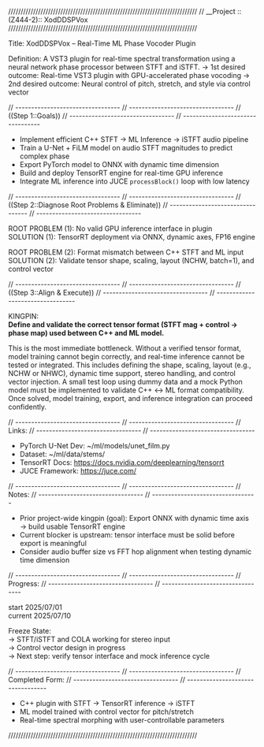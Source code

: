 ////////////////////////////////////////////////////////////////////////////
// __Project ::(Z444-2):: XodDDSPVox                                
////////////////////////////////////////////////////////////////////////////

Title:
XodDDSPVox – Real-Time ML Phase Vocoder Plugin

Definition:
A VST3 plugin for real-time spectral transformation using a neural network phase processor between STFT and iSTFT.
→ 1st desired outcome: Real-time VST3 plugin with GPU-accelerated phase vocoding
→ 2nd desired outcome: Neural control of pitch, stretch, and style via control vector

// *---------------------------------*
// *---------------------------------*
// ((Step 1::Goals))
// *---------------------------------*
// *---------------------------------*

* Implement efficient C++ STFT → ML Inference → iSTFT audio pipeline
* Train a U-Net + FiLM model on audio STFT magnitudes to predict complex phase
* Export PyTorch model to ONNX with dynamic time dimension
* Build and deploy TensorRT engine for real-time GPU inference
* Integrate ML inference into JUCE `processBlock()` loop with low latency


// *---------------------------------*
// *---------------------------------*
// ((Step 2::Diagnose Root Problems & Eliminate))
// *---------------------------------*
// *---------------------------------*

ROOT PROBLEM (1): No valid GPU inference interface in plugin  
SOLUTION (1): TensorRT deployment via ONNX, dynamic axes, FP16 engine

ROOT PROBLEM (2): Format mismatch between C++ STFT and ML input  
SOLUTION (2): Validate tensor shape, scaling, layout (NCHW, batch=1), and control vector


// *---------------------------------*
// *---------------------------------*
// ((Step 3::Align & Execute))
// *---------------------------------*
// *---------------------------------*

KINGPIN:  
**Define and validate the correct tensor format (STFT mag + control → phase map) used between C++ and ML model.**

This is the most immediate bottleneck. Without a verified tensor format, model training cannot begin correctly, and real-time inference cannot be tested or integrated. This includes defining the shape, scaling, layout (e.g., NCHW or NHWC), dynamic time support, stereo handling, and control vector injection. A small test loop using dummy data and a mock Python model must be implemented to validate C++ ↔ ML format compatibility. Once solved, model training, export, and inference integration can proceed confidently.


// *---------------------------------*
// *---------------------------------*
// Links:
// *---------------------------------*
// *---------------------------------*

* PyTorch U-Net Dev: ~/ml/models/unet_film.py  
* Dataset: ~/ml/data/stems/  
* TensorRT Docs: https://docs.nvidia.com/deeplearning/tensorrt  
* JUCE Framework: https://juce.com/


// *---------------------------------*
// *---------------------------------*
// Notes:
// *---------------------------------*
// *---------------------------------*

* Prior project-wide kingpin (goal): Export ONNX with dynamic time axis → build usable TensorRT engine  
* Current blocker is upstream: tensor interface must be solid before export is meaningful  
* Consider audio buffer size vs FFT hop alignment when testing dynamic time dimension


// *---------------------------------*
// *---------------------------------*
// Progress:
// *---------------------------------*
// *---------------------------------*

start 2025/07/01  
current 2025/07/10  

Freeze State:  
→ STFT/iSTFT and COLA working for stereo input  
→ Control vector design in progress  
→ Next step: verify tensor interface and mock inference cycle


// *---------------------------------*
// *---------------------------------*
// Completed Form:
// *---------------------------------*
// *---------------------------------*

* C++ plugin with STFT → TensorRT inference → iSTFT
* ML model trained with control vector for pitch/stretch
* Real-time spectral morphing with user-controllable parameters

////////////////////////////////////////////////////////////////////////////
